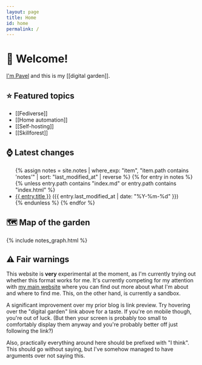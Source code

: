 ```yaml
---
layout: page
title: Home
id: home
permalink: /
---
```


# 👋 Welcome!

[I'm Pavel](https://dside.ru/en/) and this is my [[digital garden]].

## ⭐ Featured topics

* [[Fediverse]]
* [[Home automation]]
* [[Self-hosting]]
* [[Skillforest]]

## ⌚ Latest changes

<ul>
  {% assign notes = site.notes | where_exp: "item", "item.path contains 'notes'" | sort: "last_modified_at" | reverse %}
  {% for entry in notes %}
  {% unless entry.path contains "index.md" or entry.path contains "index.html" %}
  <li class="list-entry">
    <div><a class="internal-link" href="{{ entry.url }}">{{ entry.title }}</a> <span
        class="faded">({{ entry.last_modified_at | date: "%Y-%m-%d" }})</span></div>
  </li>
  {% endunless %}
  {% endfor %}
</ul>

## 🗺 Map of the garden

{% include notes_graph.html %}

## ⚠ Fair warnings

This website is **very** experimental at the moment, as I'm currently trying out whether this format works for me. It's currently competing for my attention with [my main website](https://dside.ru/en/) where you can find out more about what I'm about and where to find me. This, on the other hand, is currently a sandbox.

A significant improvement over my prior blog is link preview. Try hovering over the "digital garden" link above for a taste. If you're on mobile though, you're out of luck. (But then your screen is probably too small to comfortably display them anyway and you're probably better off just following the link?)

Also, practically everything around here should be prefixed with "I think". This should go without saying, but I've somehow managed to have arguments over not saying this.
